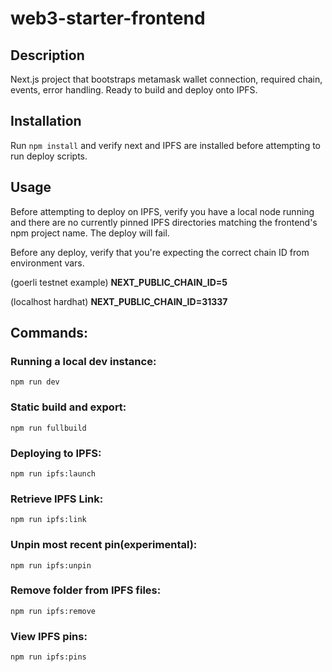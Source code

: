 # web3-starter-frontend

## Description
Next.js project that bootstraps metamask wallet connection, required chain, events, error handling. Ready to build and deploy onto IPFS.

## Installation
Run `npm install` and verify next and IPFS are installed before attempting to run deploy scripts.

## Usage
Before attempting to deploy on IPFS, verify you have a local node running and there are no currently pinned IPFS directories matching the frontend's npm project name. The deploy will fail.

Before any deploy, verify that you're expecting the correct chain ID from environment vars.

(goerli testnet example)
**NEXT_PUBLIC_CHAIN_ID=5** 

(localhost hardhat)
**NEXT_PUBLIC_CHAIN_ID=31337** 

## Commands:
### Running a local dev instance:
`npm run dev`

### Static build and export:
`npm run fullbuild`

### Deploying to IPFS:
`npm run ipfs:launch`

### Retrieve IPFS Link:
`npm run ipfs:link`

### Unpin most recent pin(experimental):
`npm run ipfs:unpin`

### Remove folder from IPFS files:
`npm run ipfs:remove`

### View IPFS pins:
`npm run ipfs:pins`